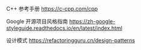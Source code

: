 C++ 参考手册 https://c-cpp.com/cpp

Google 开源项目风格指南  https://zh-google-styleguide.readthedocs.io/en/latest/index.html

设计模式 https://refactoringguru.cn/design-patterns